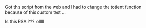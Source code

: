 Got this script from the web and I had to change the totient function because of this custom test ...

Is this RSA ??? lolllll
